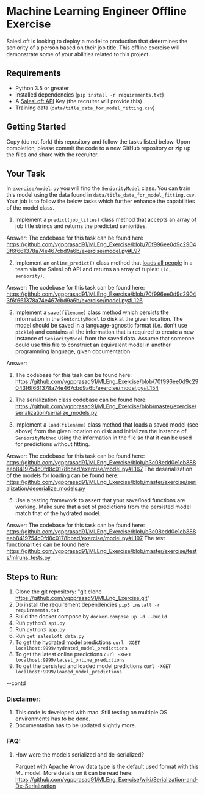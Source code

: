 # Machine Learning Engineer Offline Exercise

SalesLoft is looking to deploy a model to production that determines the seniority of a person based on their job title. This offline exercise will demonstrate some of your abilities related to this project.

## Requirements

- Python 3.5 or greater
- Installed dependencies (`pip install -r requirements.txt`)
- A [SalesLoft API](https://developers.salesloft.com/api.html#!/Topic/apikey) Key (the recruiter will provide this)
- Training data (`data/title_data_for_model_fitting.csv`)

## Getting Started

Copy (do not fork) this repository and follow the tasks listed below. Upon completion, please commit the code to a new GitHub repository or zip up the files and share with the recruiter.

## Your Task

In `exercise/model.py` you will find the `SeniorityModel` class. You can train this model using the data found in `data/title_date_for_model_fitting.csv`. Your job is to follow the below tasks which further enhance the capabilities of the model class.

1. Implement a `predict(job_titles)` class method that accepts an array of job title strings and returns the predicted seniorities.

Answer: The codebase for this task can be found here https://github.com/vgpprasad91/MLEng_Exercise/blob/70f996ee0d9c29043f6f661378a74e467cbd9a6b/exercise/model.py#L97

2. Implement an `online_predict()` class method that [loads all people](https://developers.salesloft.com/api.html#!/People/get_v2_people_json) in a team via the SalesLoft API and returns an array of tuples: `(id, seniority)`.

Answer: The codebase for this task can be found here:
https://github.com/vgpprasad91/MLEng_Exercise/blob/70f996ee0d9c29043f6f661378a74e467cbd9a6b/exercise/model.py#L126

3. Implement a `save(filename)` class method which persists the information in the `SeniorityModel` to disk at the given location. The model should be saved in a language-agnostic format (i.e. don't use `pickle`) and contains all the information that is required to create a new instance of `SeniorityModel` from the saved data. Assume that someone could use this file to construct an equivalent model in another programming language, given documentation.

Answer: 
1. The codebase for this task can be found here:
https://github.com/vgpprasad91/MLEng_Exercise/blob/70f996ee0d9c29043f6f661378a74e467cbd9a6b/exercise/model.py#L154
2. The serialization class codebase can be found here:
https://github.com/vgpprasad91/MLEng_Exercise/blob/master/exercise/serialization/serialize_models.py

4. Implement a `load(filename)` class method that loads a saved model (see above) from the given location on disk and initializes the instance of `SeniorityMethod` using the information in the file so that it can be used for predictions without fitting.

Answer: The codebase for this task can be found here:
https://github.com/vgpprasad91/MLEng_Exercise/blob/b3c08edd0e1eb888eeb8419754c0fd8c0178bbad/exercise/model.py#L167
The deserialization of the models for loading can be found here:
https://github.com/vgpprasad91/MLEng_Exercise/blob/master/exercise/serialization/deserialize_models.py

5. Use a testing framework to assert that your save/load functions are working. Make sure that a set of predictions from the persisted model match that of the hydrated model.

Answer: The codebase for this task can be found here:
https://github.com/vgpprasad91/MLEng_Exercise/blob/b3c08edd0e1eb888eeb8419754c0fd8c0178bbad/exercise/model.py#L197
The test functionalities can be found here:
https://github.com/vgpprasad91/MLEng_Exercise/blob/master/exercise/tests/mlruns_tests.py


## Steps to Run:
1. Clone the git repository: "git clone https://github.com/vgpprasad91/MLEng_Exercise.git"
2. Do install the requirement dependencies
```pip3 install -r requirements.txt```
3. Build the docker compose by ```docker-compose up -d --build```
4. Run ```python3 api.py```
5. Run ```python3 app.py```
6. Run ```get_salesloft_data.py```
7. To get the hydrated model predictions
```curl -XGET localhost:9999/hydrated_model_predictions```
8. To get the latest online predictions
```curl -XGET localhost:9999/latest_online_predictions```
9. To get the persisted and loaded model predictions
```curl -XGET localhost:9999/loaded_model_predictions```

--contd

### **Disclaimer**:
1. This code is developed with mac. Still testing on multiple OS environments has to be done.
2. Documentation has to be updated slightly more. 


### **FAQ:**

1. How were the models serialized and de-serialized?

    Parquet with Apache Arrow data type is the default used format with this ML model. More details on it can be read here:  https://github.com/vgpprasad91/MLEng_Exercise/wiki/Serialization-and-De-Serialization
